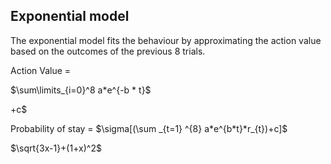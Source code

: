 ## Exponential model

The exponential model fits the behaviour by approximating the action value based on the outcomes of the previous 8 trials.  


Action Value = 

$\sum\limits_{i=0}^8 a*e^{-b * t}$ 



+c$


 






Probability of stay = $\sigma[(\sum _{t=1} ^{8} a*e^{b*t}*r_{t})+c]$

$\sqrt{3x-1}+(1+x)^2$
